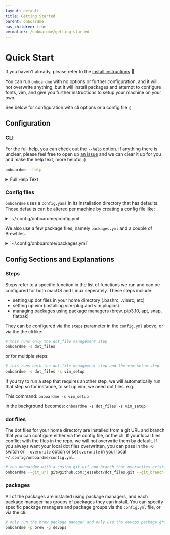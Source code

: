 ```yaml
---
layout: default
title: Getting Started
parent: onboardme
has_children: true
permalink: /onboardme/getting-started
---
```


# Quick Start

If you haven't already, please refer to the
[install instructions](https://jessebot.github.io/onboardme/onboardme/getting-started/installation) 🌱.

You can run `onboardme` with no options or further configuration, and it will
not overwrite anything, but it will install packages and attempt to configure
fonts, vim, and give you further instructions to setup your machine on your own.

See below for configuration with cli options or a config file :)

## Configuration

### CLI

For the full help, you can check out the `--help` option. If anything there is
unclear, please feel free to open up [an issue](https://github.com/onboardme/issues)
and we can clear it up for you and make the help text, more helpful :)

```bash
onboardme --help
```

<details>
  <summary>Full Help Text</summary>

  [<img src='https://raw.githubusercontent.com/jessebot/onboardme/main/docs/onboardme/screenshots/help_text.svg' alt='screenshot of full output of onboardme --help'>](https://raw.githubusercontent.com/jessebot/onboardme/main/docs/onboardme/screenshots/help_text.svg)

</details>

### Config files

`onboardme` uses a `config.yaml` in its installation directory that has defaults.
Those defaults can be altered per machine by creating a config file like:

<details>
  <summary>`~/.config/onboardme/config.yml`</summary>

  ```yaml
  ---
  # ______________________________________________________________ #
  #         Config file for the onboardme cli command.             #
  # ~~~~~~~~~~~~~~~~~~~~~~~~~~~~~~~~~~~~~~~~~~~~~~~~~~~~~~~~~~~~~~ #
  #  - This is the default config file that pip will install into: #
  #    $PYTHON_PATH/lib/onboardme/config/onboardme_config.yml      #
  #                                                                #
  #  - If this files exists as: ~/.config/onboardme/config.yaml    #
  #    then its loaded instead of the default config               #
  # -------------------------------------------------------------- #

  log:
    # Full path to a file you'd like to log to. Creates file if it doesn't exist
    file: ""
    # what level of logs to output (DEBUG, INFO, WARN, ERROR)
    level: "INFO"

  # steps refer to a specific function in the list of functions we run
  steps:
    # these are mac specific steps
    Darwin:
      - dot_files
      - packages
      - vim_setup
      - neovim_setup
    # these are linux specific steps
    Linux:
      - dot_files
      - packages
      - font_setup
      - vim_setup
      - neovim_setup
      - group_setup

  dot_files:
    # personal git repo URL for your dot files, defaults to jessebot/dot_files
    git_url: "https://github.com/jessebot/dot_files.git"
    # the branch to use for the git repo above, defaults to main
    git_branch: "main"
    # !CAREFUL: runs a `git reset --hard`, which will overwite/delete files in ~
    # that conflict with the above defined git repo url and branch.
    # You should run the following to get the files that would be overwritten:
    # onboardme -s dot_files
    overwrite: false

  # This is the basic package config.
  package:
    # Remove any of the below pkg managers to only run the remaining pkg managers
    managers:
      # these are macOS specific steps
      Darwin:
        - brew
        - pip3.10
      # these are linux specific steps
      Linux:
        - brew
        - pip3.10
        - snap
        - flatpak
        - apt
    # list of extra existing packages groups to install
    groups:
      - default
      # uncomment these to add them as default installed package groups
      # - gaming
      # - work
      #
  # Coming soon: to edit the specific packages: ~/.config/onboardme/packages.yaml

  # known safe remote hosts that you expect to be able to ping and SSH into
  remote_hosts: []
    # - 192.168.42.42

  # setup iptable on Linux only
  firewall: false
  ```

  If the comments in this configuration file are unclear, please feel free to 
  open up [an issue](https://github.com/onboardme/issues) and we'll help! :)

</details>

We also use a few package files, namely `packages.yml` and a couple of Brewfiles.

<details>
  <summary>`~/.config/onboardme/packages.yml`</summary>

  ```yaml
  ---
  apt:
    emoji: "🙃"
    commands:
      list: "apt list --installed"
      install: "sudo apt-get install -y "
      update: "sudo apt-get update -y"
      upgrade: "sudo apt-get upgrade -y"
    packages:
      default:
        - terminator
        - openssl
        - sysstat
        - silversearcher-ag
        # this should let you use the a yubikey for auth
        - libpam-yubico
        - finger
        - ssh
        # - nextcloud-desktop
        - screen
        - youtube-dl
        - bash-completion
        # networking
        - iptables
        - gufw
        - net-tools
        # package managers installing package managers... this is terrible.
        - snapd
        - flatpak
        - gnome-software-plugin-flatpak
        # cat images in the terminal :) works in tmux
        - catimg
        # this lets you ls images as thumbnails, which is helpful sometimes
        - imagemagick
        # pretty syntaxhighlighted cat files with git diff support
        - batcat
        # print a very pretty pallete to see all the colors the terminal can render
        - colortest
      gaming:
        - lutris
        - winehq-staging
        - steam
        # to format disks to exFAT; FAT is too thin for modern windows 10 ISOs
        # - exfat-utils
  
  flatpak:
    emoji: "🫓 "
    commands:
      setup: "sudo flatpak remote-add --if-not-exists flathub https://flathub.org/repo/flathub.flatpakrepo"
      list: "flatpak list --columns=application"
      install: "sudo flatpak install -y flathub "
    packages:
      default:
        - "org.freedesktop.Platform/x86_64/21.08"
        # youtube alternative
        - io.freetubeapp.FreeTube
        # password manager
        - com.bitwarden.desktop
  
  snap:
    emoji: "🫰 "
    commands:
      list: "snap list"
      install: "sudo snap install "
    packages:
      default:
        - core
        # rss feed reader
        - fluent-reader
        # screen debugger/sharing tool for android
        - scrcpy
  
  # most of this is actually for powerline, my shell prompt
  pip3.10:
    emoji: "🐍"
    commands:
      list: "pip3.10 list"
      install: "pip3.10 install --upgrade "
    packages:
      default:
        # this is for python development
        - pip
        - build
        - twine
        - autoimport
        # this is all powerline
        - powerline-status
        - powerline-gitstatus
        - powerline-kubernetes
        # for the internal ip address powerline shell prompt
        - netifaces
        # supposed to work with powerline for spotify info
        - dbus
        # this does some magic with imports when developing
  ```

</details>


## Config Sections and Explanations
### Steps
Steps refer to a specific function in the list of functions we run and can be
configured for both macOS and Linux seperately. These steps include:

- setting up dot files in your home directory (.bashrc, .vimrc, etc)
- setting up vim (installing vim-plug and vim plugins)
- managing packages using package managers (brew, pip3.10, apt, snap, flatpak)

They can be configured via the `steps` parameter in the `config.yml` above,
or via the the cli like:

```bash
# this runs only the dot_file management step
onboardme -s dot_files
```

or for multiple steps:

```bash
# this runs both the dot_file management step and the vim setup step
onboardme -s dot_files -s vim_setup
```

If you try to run a step that requires another step, we will automatically run
that step so for instance, to set up vim, we need dot files. e.g.

This command: `onboardme -s vim_setup`

In the background becomes: `onboardme -s dot_files -s vim_setup`

### dot files
The dot files for your home directory are installed from a git URL and branch
that you can configure either via the config file, or the cli. If your local
files conflict with the files in the repo, we will not overwrite them by default.
If you always want your local dot files overwritten, you can pass in the `-O` switch
or `--overwrite` option or set `overwrite` in your local `~/.config/onboardme/config.yml`.

```bash
# run onboardme with a custom git url and branch that overwrites existing files
onboardme --git_url git@github.com:jessebot/dot_files.git --git_branch main --overwrite
```

### packages
All of the packages are installed using package managers, and each package
manager has groups of packages they can install. You can specify specific
package managers and package groups via the `config.yml` file, or via the cli.

```bash
# only run the brew package manager and only use the devops package group
onboardme -p brew -g devops
```

